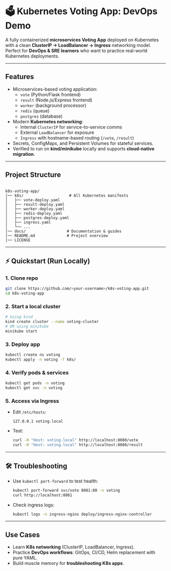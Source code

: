 # 🗳️ Kubernetes Voting App: DevOps Demo

A fully containerized **microservices Voting App** deployed on Kubernetes with a clean **ClusterIP → LoadBalancer → Ingress** networking model.  
Perfect for **DevOps & SRE learners** who want to practice real-world Kubernetes deployments.

---

## Features
- Microservices-based voting application:
  - `vote` (Python/Flask frontend)
  - `result` (Node.js/Express frontend)
  - `worker` (background processor)
  - `redis` (queue)
  - `postgres` (database)
- Modern **Kubernetes networking**:
  - Internal `ClusterIP` for service-to-service comms
  - External `LoadBalancer` for exposure
  - `Ingress` with hostname-based routing (`/vote`, `/result`)
- Secrets, ConfigMaps, and Persistent Volumes for stateful services.
- Verified to run on **kind/minikube** locally and supports **cloud-native migration**.

---
## Project Structure
```

k8s-voting-app/
│── k8s/                    # All Kubernetes manifests
│   ├── vote-deploy.yaml
│   ├── result-deploy.yaml
│   ├── worker-deploy.yaml
│   ├── redis-deploy.yaml
│   ├── postgres-deploy.yaml
│   ├── ingress.yaml
│   └── ...
│── docs/                  # Documentation & guides
│── README.md              # Project overview
│── LICENSE

````

---

## ⚡ Quickstart (Run Locally)

### 1. Clone repo
```bash
git clone https://github.com/<your-username>/k8s-voting-app.git
cd k8s-voting-app
````

### 2. Start a local cluster

```bash
# Using kind
kind create cluster --name voting-cluster
# OR using minikube
minikube start
```

### 3. Deploy app

```bash
kubectl create ns voting
kubectl apply -n voting -f k8s/
```

### 4. Verify pods & services

```bash
kubectl get pods -n voting
kubectl get svc -n voting
```

### 5. Access via Ingress

* Edit `/etc/hosts`:

  ```
  127.0.0.1 voting.local
  ```
* Test:

  ```bash
  curl -H "Host: voting.local" http://localhost:8080/vote
  curl -H "Host: voting.local" http://localhost:8080/result
  ```

---

## 🛠️ Troubleshooting

* Use `kubectl port-forward` to test health:

  ```bash
  kubectl port-forward svc/vote 8081:80 -n voting
  curl http://localhost:8081
  ```
* Check ingress logs:

  ```bash
  kubectl logs -n ingress-nginx deploy/ingress-nginx-controller
  ```

---

## Use Cases

* Learn **K8s networking** (ClusterIP, LoadBalancer, Ingress).
* Practice **DevOps workflows**: GitOps, CI/CD, Helm replacement with pure YAML.
* Build muscle memory for **troubleshooting K8s apps**.

